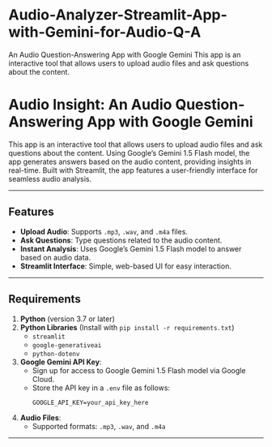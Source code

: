 # Audio-Analyzer-Streamlit-App-with-Gemini-for-Audio-Q-A
An Audio Question-Answering App with Google Gemini  This app is an interactive tool that allows users to upload audio files and ask questions about the content.   

  # Audio Insight: An Audio Question-Answering App with Google Gemini

This app is an interactive tool that allows users to upload audio files and ask questions about the content. Using Google’s Gemini 1.5 Flash model, the app generates answers based on the audio content, providing insights in real-time. Built with Streamlit, the app features a user-friendly interface for seamless audio analysis.

---

## Features

- **Upload Audio**: Supports `.mp3`, `.wav`, and `.m4a` files.
- **Ask Questions**: Type questions related to the audio content.
- **Instant Analysis**: Uses Google’s Gemini 1.5 Flash model to answer based on audio data.
- **Streamlit Interface**: Simple, web-based UI for easy interaction.

---

## Requirements

1. **Python** (version 3.7 or later)
2. **Python Libraries** (Install with `pip install -r requirements.txt`)
   - `streamlit`
   - `google-generativeai`
   - `python-dotenv`
3. **Google Gemini API Key**:
   - Sign up for access to Google Gemini 1.5 Flash model via Google Cloud.
   - Store the API key in a `.env` file as follows:
     ```plaintext
     GOOGLE_API_KEY=your_api_key_here
     ```
4. **Audio Files**:
   - Supported formats: `.mp3`, `.wav`, and `.m4a`

---
